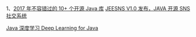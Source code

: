 1、[2017 年不容错过的 10+ 个开源 Java 库](https://www.oschina.net/translate/java-libraries-you-cannot-miss-in-2017)
[JEESNS V1.0 发布，JAVA 开源 SNS 社交系统](https://www.oschina.net/news/82865/jeesns-1-0)

[Java 深度学习 Deep Learning for Java](https://deeplearning4j.org/)
